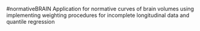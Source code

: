 #normativeBRAIN
Application for normative curves of brain volumes using implementing weighting procedures for incomplete longitudinal data and quantile regression
